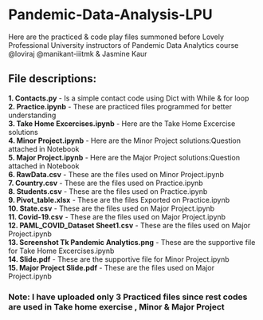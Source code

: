 # Pandemic-Data-Analysis-LPU
Here are the practiced &amp; code play files summoned before Lovely Professional University instructors of Pandemic Data Analytics course @loviraj @manikant-iiitmk &amp; Jasmine Kaur

## File descriptions:
<b>1. Contacts.py</b> - Is a simple contact code using Dict with While & for loop<br>
<b>2. Practice.ipynb</b> - These are practiced files programmed for better understanding<br>
<b>3. Take Home Excercises.ipynb</b> - Here are the Take Home Excercise solutions<br>
<b>4. Minor Project.ipynb</b> - Here are the Minor Project solutions:Question attached in Notebook  
<b>5. Major Project.ipynb</b> - Here are the Major Project solutions:Question attached in Notebook<br> 
<b>6. RawData.csv</b> - These are the files used on Minor Project.ipynb  
<b>7. Country.csv</b> - These are the files used on Practice.ipynb<br>
<b>8. Students.csv</b> - These are the files used on Practice.ipynb<br>
<b>9. Pivot_table.xlsx</b> - These are the files Exported on Practice.ipynb<br>
<b>10. State.csv</b> - These are the files used on Major Project.ipynb<br>
<b>11. Covid-19.csv</b> - These are the files used on Major Project.ipynb<br>
<b>12. PAML_COVID_Dataset Sheet1.csv</b> - These are the files used on Major Project.ipynb<br>
<b>13. Screenshot Tk Pandemic Analytics.png</b> - These are the supportive file for Take Home Excercises.ipynb<br>
<b>14. Slide.pdf</b> - These are the supportive file for  Minor Project.ipynb<br>
<b>15. Major Project Slide.pdf</b> - These are the files used on Major Project.ipynb<br>

### Note: I have uploaded only 3 Practiced files since rest codes are used in Take home exercise , Minor & Major Project 
